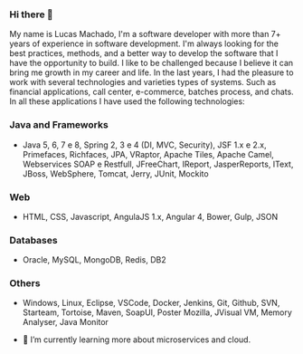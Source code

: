 ### Hi there 👋

My name is Lucas Machado, I'm a software developer with more than 7+ years of experience in software development. I'm always looking for the best practices, methods, and a better way to develop the software that I have the opportunity to build. I like to be challenged because I believe it can bring me growth in my career and life. In the last years, I had the pleasure to work with several technologies and varieties types of systems. Such as financial applications, call center, e-commerce, batches process, and chats. In all these applications I have used the following technologies:

### Java and Frameworks
- Java 5, 6, 7 e 8, Spring 2, 3 e 4 (DI, MVC, Security), JSF 1.x e 2.x, Primefaces, Richfaces, JPA, VRaptor, Apache Tiles, Apache Camel, Webservices SOAP e Restfull, JFreeChart, IReport, JasperReports, IText, JBoss, WebSphere, Tomcat, Jerry, JUnit, Mockito

### Web
- HTML, CSS, Javascript, AngulaJS 1.x, Angular 4, Bower, Gulp, JSON

### Databases
- Oracle, MySQL, MongoDB, Redis, DB2

### Others
- Windows, Linux, Eclipse, VSCode, Docker, Jenkins, Git, Github, SVN, Starteam, Tortoise, Maven, SoapUI, Poster Mozilla, JVisual VM, Memory Analyser, Java Monitor 

- 🌱 I’m currently learning more about microservices and cloud.

<!--
**lucassmachado/lucassmachado** is a ✨ _special_ ✨ repository because its `README.md` (this file) appears on your GitHub profile.

Here are some ideas to get you started:

- 🔭 I’m currently working on ...
- 🌱 I’m currently learning ...
- 👯 I’m looking to collaborate on ...
- 🤔 I’m looking for help with ...
- 💬 Ask me about ...
- 📫 How to reach me: ...
- 😄 Pronouns: ...
- ⚡ Fun fact: ...
-->

